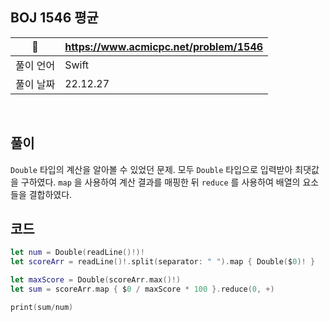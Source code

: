 ## BOJ 1546 평균

|🔗|https://www.acmicpc.net/problem/1546|
|---|---|
|풀이 언어|Swift|
|풀이 날짜|22.12.27|

</br>


##  풀이

`Double` 타입의 계산을 알아볼 수 있었던 문제. 모두 `Double` 타입으로 입력받아 최댓값을 구하였다. `map` 을 사용하여 계산 결과를 매핑한 뒤 `reduce` 를 사용하여 배열의 요소들을 결합하였다.


## 코드 

```Swift
let num = Double(readLine()!)!
let scoreArr = readLine()!.split(separator: " ").map { Double($0)! }

let maxScore = Double(scoreArr.max()!)
let sum = scoreArr.map { $0 / maxScore * 100 }.reduce(0, +)

print(sum/num)
```
